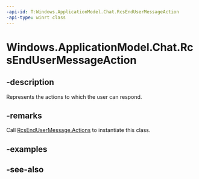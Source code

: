 ```yaml
---
-api-id: T:Windows.ApplicationModel.Chat.RcsEndUserMessageAction
-api-type: winrt class
---
```


<!-- Class syntax.
public class RcsEndUserMessageAction : Windows.ApplicationModel.Chat.IRcsEndUserMessageAction
-->

# Windows.ApplicationModel.Chat.RcsEndUserMessageAction

## -description
Represents the actions to which the user can respond.

## -remarks
Call [RcsEndUserMessage.Actions](rcsendusermessage_actions.md) to instantiate this class.

## -examples

## -see-also
